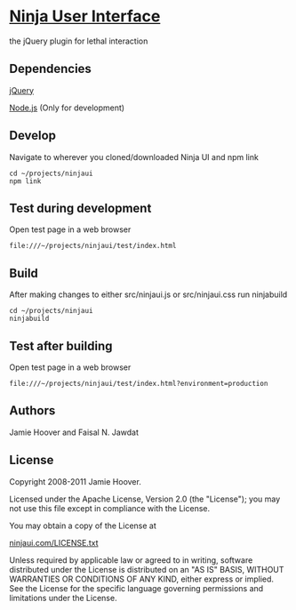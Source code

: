 [Ninja User Interface](http://ninjaui.com/)
=================================================

the jQuery plugin for lethal interaction

Dependencies
------------

[jQuery](http://jquery.com/)

[Node.js](http://nodejs.org/) (Only for development)

Develop
-------
Navigate to wherever you cloned/downloaded Ninja UI and npm link

    cd ~/projects/ninjaui
    npm link

Test during development
-----------------------
Open test page in a web browser

    file:///~/projects/ninjaui/test/index.html

Build
-----
After making changes to either src/ninjaui.js or src/ninjaui.css run ninjabuild

    cd ~/projects/ninjaui
    ninjabuild

Test after building
-------------------
Open test page in a web browser

    file:///~/projects/ninjaui/test/index.html?environment=production

Authors
-------

Jamie Hoover and Faisal N. Jawdat

License
-------

Copyright 2008-2011 Jamie Hoover.

Licensed under the Apache License, Version 2.0 (the "License");
you may not use this file except in compliance with the License.

You may obtain a copy of the License at

[ninjaui.com/LICENSE.txt](http://ninjaui.com/LICENSE.txt)

Unless required by applicable law or agreed to in writing, software
distributed under the License is distributed on an "AS IS" BASIS,
WITHOUT WARRANTIES OR CONDITIONS OF ANY KIND, either express or implied.
See the License for the specific language governing permissions and
limitations under the License.
